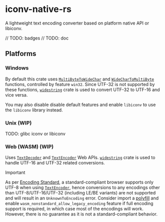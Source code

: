 # iconv-native-rs

A lightweight text encoding converter based on platform native API or libiconv.

// TODO: badges
// TODO: doc

## Platforms

### Windows

By default this crate uses [`MultiByteToWideChar`](https://learn.microsoft.com/en-us/windows/win32/api/stringapiset/nf-stringapiset-multibytetowidechar) and [`WideCharToMultiByte`](https://learn.microsoft.com/en-us/windows/win32/api/stringapiset/nf-stringapiset-widechartomultibyte) functions, controlled by feature `win32`. Since UTF-32 is not supported by these functions, [`widestring`](https://docs.rs/widestring) crate is used to convert UTF-32 to UTF-16 and vice versa.

You may also disable disable default features and enable `libiconv` to use the `libiconv` library instead.

### Unix (WIP)

TODO: glibc iconv or libiconv

### Web (WASM) (WIP)

Uses [`TextDecoder`] and [`TextEncoder`] Web APIs. [`widestring`](https://docs.rs/widestring/latest/widestring/) crate is used to handle UTF-16 and UTF-32 related conversions.

> [!IMPORTANT]
> As per [Encoding Standard](https://encoding.spec.whatwg.org/#interface-textencoder), a standard-compliant browser supports only UTF-8 when using [`TextEncoder`], hence conversions to any encodings other than UTF-8/UTF-16/UTF-32 (including LE/BE variants) are not supported and will result in an `UnknownToEncoding` error.
> Consider import a [polyfill](https://www.npmjs.com/package/text-encoding-polyfill) and enable `wasm_nonstandard_allow_legacy_encoding` feature if full encoding support is required, in which case 
> most of the encodings will work. However, there is no guarantee as it is not a standard-compliant behavior.

[`TextDecoder`]: https://developer.mozilla.org/en-US/docs/Web/API/TextDecoder
[`TextEncoder`]: https://developer.mozilla.org/en-US/docs/Web/API/TextEncoder
